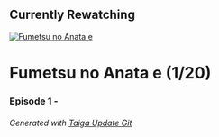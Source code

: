 ﻿
## Currently Rewatching

[![Fumetsu no Anata e](https://s4.anilist.co/file/anilistcdn/media/anime/cover/medium/bx114535-y3NnjexcqKG1.jpg)](https://anilist.co/anime/114535)

# Fumetsu no Anata e (1/20)

### Episode 1 - 

###### *Generated with [Taiga Update Git](https://github.com/nike4613/taiga-update-git)*